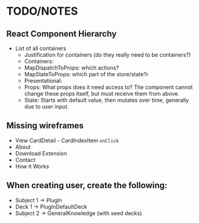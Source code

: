 # TODO/NOTES


## React Component Hierarchy
 - List of all containers
   + Justification for containers (do they really need to be containers?)
   + Containers:
    + MapDispatchToProps: which actions?
    + MapStateToProps: which part of the store/state?r
   + Presentational:
    + Props: What props does it need access to? The component cannot change these props itself, but must receive them from above.
    + State: Starts with default value, then mutates over time, generally due to user input.

## Missing wireframes
- View CardDetail - CardIndexItem `onClick`
- About
- Download Extension
- Contact
- How it Works

## When creating user, create the following:
 - Subject 1 -> PlugIn
 - Deck 1 -> PlugInDefaultDeck
 - Subject 2 -> GeneralKnowledge (with seed decks)
